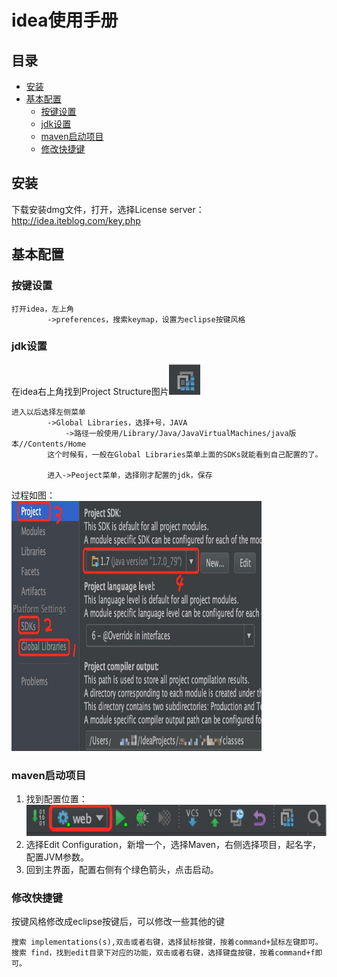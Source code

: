 # idea使用手册

## 目录
- [安装](#install)
- [基本配置](#setting)
    - [按键设置](#keymap)
    - [jdk设置](#jdk)
    - [maven启动项目](#mavenrun)
    - [修改快捷键](#changekeymap)

## <a name="install">安装</a>
下载安装dmg文件，打开，选择License server：http://idea.iteblog.com/key.php

## <a name="setting">基本配置</a>
### <a name="keymap">按键设置</a>
```
打开idea，左上角
        ->preferences，搜索keymap，设置为eclipse按键风格
```

### <a name="jdk">jdk设置</a>
在idea右上角找到Project Structure图片<img src="projectStructure.png" width="50" height="50" />
```
进入以后选择左侧菜单
        ->Global Libraries，选择+号，JAVA
            ->路径一般使用/Library/Java/JavaVirtualMachines/java版本//Contents/Home
        这个时候有，一般在Global Libraries菜单上面的SDKs就能看到自己配置的了。
        
        进入->Peoject菜单，选择刚才配置的jdk，保存
```
过程如图：<br>
<img src="jdk.png" width="400" height="400" />

### <a name="mavenrun">maven启动项目</a>
1. 找到配置位置：<br>
    <img src="mavenrun1.png" width="500" height="50" />
2. 选择Edit Configuration，新增一个，选择Maven，右侧选择项目，起名字，配置JVM参数。
3. 回到主界面，配置右侧有个绿色箭头，点击启动。

### <a name="changekeymap">修改快捷键</a>
按键风格修改成eclipse按键后，可以修改一些其他的键
```
搜索 implementations(s),双击或者右键，选择鼠标按键，按着command+鼠标左键即可。
搜索 find，找到edit目录下对应的功能，双击或者右键，选择键盘按键，按着command+f即可。
```